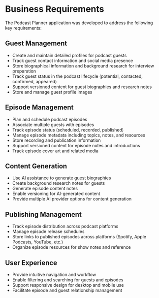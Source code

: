 
# Business Requirements

The Podcast Planner application was developed to address the following key requirements:

## Guest Management
- Create and maintain detailed profiles for podcast guests
- Track guest contact information and social media presence
- Store biographical information and background research for interview preparation
- Track guest status in the podcast lifecycle (potential, contacted, confirmed, appeared)
- Support versioned content for guest biographies and research notes
- Store and manage guest profile images

## Episode Management
- Plan and schedule podcast episodes
- Associate multiple guests with episodes
- Track episode status (scheduled, recorded, published)
- Manage episode metadata including topics, notes, and resources
- Store recording and publication information
- Support versioned content for episode notes and introductions
- Track episode cover art and related media

## Content Generation
- Use AI assistance to generate guest biographies
- Create background research notes for guests
- Generate episode content notes
- Enable versioning for AI-generated content
- Provide multiple AI provider options for content generation

## Publishing Management
- Track episode distribution across podcast platforms
- Manage episode release schedules
- Store links to published episodes across platforms (Spotify, Apple Podcasts, YouTube, etc.)
- Organize episode resources for show notes and reference

## User Experience
- Provide intuitive navigation and workflow
- Enable filtering and searching for guests and episodes
- Support responsive design for desktop and mobile use
- Facilitate episode and guest relationship management
